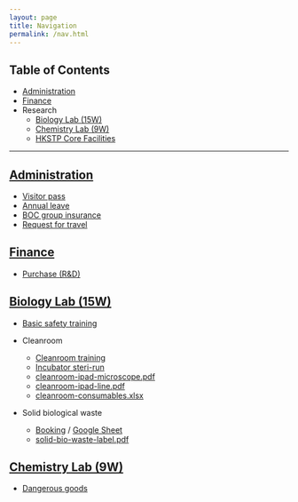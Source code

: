 ```yaml
---
layout: page
title: Navigation
permalink: /nav.html
---
```


## Table of Contents

- <a href="#admin">Administration</a>
- <a href="#finance">Finance</a>
- Research
  - <a href="#bio">Biology Lab (15W)</a>
  - <a href="#chem">Chemistry Lab (9W)</a>
  - [HKSTP Core Facilities](/hkstp-core-facilities.html)

---

## <a name="admin" href="#page">Administration</a>

- [Visitor pass](/visitor-pass.html)
- [Annual leave](/annual-leave.html)
- [BOC group insurance](/boc-group-insurance.html)
- [Request for travel](/request-for-travel.html)

## <a name="finance" href="#page">Finance</a>

- [Purchase (R&D)](/purchase-rnd.html)

## <a name="bio" href="#page">Biology Lab (15W)</a>

- [Basic safety training](/basic-safety-training.html)
- Cleanroom
   - [Cleanroom training](/cleanroom-training.html)
   - [Incubator steri-run](/incubator-steri-run.html)
   - [cleanroom-ipad-microscope.pdf](/files/cleanroom-ipad-microscope.pdf)
   - [cleanroom-ipad-line.pdf](/files/cleanroom-ipad-line.pdf)
   - [cleanroom-consumables.xlsx](/files/cleanroom-consumables.xlsx)

- Solid biological waste
   - [Booking](https://sbs.hkstp.org/sbs) / [Google Sheet](https://docs.google.com/spreadsheets/d/1FYYopzFOtd9JYwxTRrz-dAvdlDV-Sq8wwtDJ9Z8xr1A)
   - [solid-bio-waste-label.pdf](/files/solid-bio-waste-label.pdff)

## <a name="chem" href="#page">Chemistry Lab (9W)</a>

- [Dangerous goods](/dangerous-goods.html)